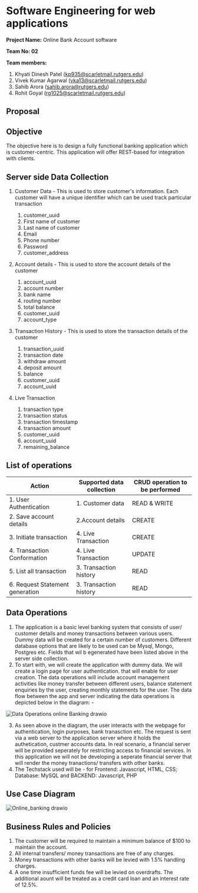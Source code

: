 # Software Engineering for web applications

**Project Name:** Online Bank Account software

**Team No: 02**

**Team members:**
1. Khyati Dinesh Patel (kp935@scarletmail.rutgers.edu)
2. Vivek Kumar Agarwal (vka13@scarletmail.rutgers.edu)
3. Sahib Arora (sahib.arora@rutgers.edu)
4. Rohit Goyal (rg1025@scarletmail.rutgers.edu)

## Proposal

## Objective 
The objective here is to design a fully functional banking application which is customer-centric. This application will offer REST-based for integration with clients.

## Server side Data Collection
1. Customer Data - This is used to store customer's information. Each customer will have a unique identifier which can be used track particular transaction
   1. customer_uuid
   2. First name of customer
   3. Last name of customer
   4. Email
   5. Phone number
   6. Password
   7. customer_address
   
2. Account details - This is used to store the account details of the customer 
   1. account_uuid
   2. account number
   3. bank name
   4. routing number
   5. total balance
   6. customer_uuid
   7. account_type
   
3. Transaction History - This is used to store the transaction details of the customer
   1. transaction_uuid
   2. transaction date
   3. withdraw amount
   4. deposit amount
   5. balance
   6. customer_uuid
   7. account_uuid
   
4. Live Transaction
   1. transaction type
   2. transaction status
   3. transaction timestamp
   4. transaction amount
   5. customer_uuid
   6. account_uuid
   7. remaining_balance
 
## List of operations
|Action | Supported data collection  | CRUD operation to be performed |
|----------------------|--------------|--------------------------|
|1. User Authentication | 1. Customer data| READ & WRITE|
|2. Save account details | 2.Account details| CREATE|
|3. Initiate transaction | 4. Live Transaction | CREATE|
|4. Transaction Conformation | 4. Live Transaction | UPDATE|
|5. List all transaction | 3. Transaction history| READ|
|6. Request Statement generation | 3. Transaction history | READ|

 
## Data Operations
1. The application is a basic level banking system  that consists of user/ customer details and money transactions between various users. Dummy data will be created for a certain number of customers. Different database options that are likely to be used can be Mysql, Mongo, Postgres etc. Fields that wil b egenerated have been listed above in the server side collection. 
2. To start with, we will create the application with dummy data. We will create a login page for user authentication. that will enable for user creation. The data operations will include account management activities like money transfer between different users, balance statement enquiries by the user, creating monthly statements for the user. The data flow between the app and server indicating the data operations is depicted below in the diagram: -

![Data Operations online Banking drawio](https://user-images.githubusercontent.com/86423179/155613442-7e809ff9-3188-49ac-9393-0c29301b2342.svg)

3. As seen above in the diagram, the user interacts with the webpage for authentication, login purposes, bank tranasction etc. The request is sent via a web server to the application server where it holds the authetication, custmer accounts data. In real scenario, a financial server will be provided seperately for restricting access to financial services. In this application we will not be developing a seperate financial server that will render the money tranactions/ transfers with other banks. 
4. The Techstack used will be -  for Frontend: Javascript, HTML, CSS; Database: MySQL and BACKEND: Javascript, PHP



## Use Case Diagram 
![Online_banking drawio](https://user-images.githubusercontent.com/86423179/155601866-a48ee95c-7d21-40ad-ad72-99d5d0d36453.svg)


## Business Rules and Policies
1. The customer will be required to maintain a minimum balance of $100 to maintain the account. 
2. All internal transfers/ money transactions are free of any charges. 
3. Money transactions with other banks will be levied with 1.5% handling charges.
4. A one time insufficient funds fee will be levied on overdrafts. The additional aount will be treated as a credit card loan and an interest rate of 12.5%.

